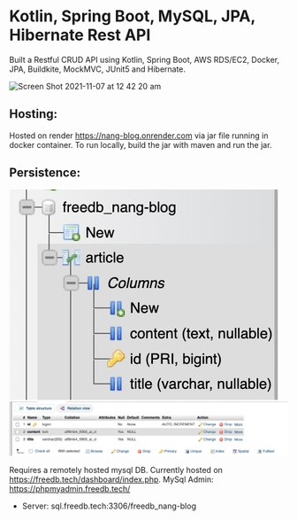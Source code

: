 # Kotlin, Spring Boot, MySQL, JPA, Hibernate Rest API

Built a Restful CRUD API using Kotlin, Spring Boot, AWS RDS/EC2, Docker, JPA, Buildkite, MockMVC, JUnit5 and Hibernate.


<img width="1431" alt="Screen Shot 2021-11-07 at 12 42 20 am" src="https://user-images.githubusercontent.com/87055485/140611817-5e752197-4842-4502-8892-084cf8b2d7b8.png">

## Hosting: 

Hosted on render https://nang-blog.onrender.com via jar file running in docker container. 
To run locally, build the jar with maven and run the jar.

## Persistence:

![img_1.png](img_1.png)
![img.png](img.png)

Requires a remotely hosted mysql DB. Currently hosted on https://freedb.tech/dashboard/index.php.
MySql Admin: https://phpmyadmin.freedb.tech/
- Server: sql.freedb.tech:3306/freedb_nang-blog
